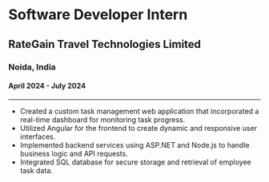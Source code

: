 
# Software Developer Intern
## RateGain Travel Technologies Limited
### Noida, India
#### April 2024 - July 2024

---

- Created a custom task management web application that incorporated a real-time dashboard for monitoring task
progress.
- Utilized Angular for the frontend to create dynamic and responsive user interfaces.
- Implemented backend services using ASP.NET and Node.js to handle business logic and API requests.
- Integrated SQL database for secure storage and retrieval of employee task data.


